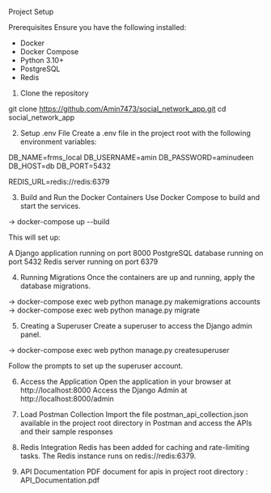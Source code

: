 Project Setup

Prerequisites
Ensure you have the following installed:

 - Docker
 - Docker Compose
 - Python 3.10+
 - PostgreSQL
 - Redis

1. Clone the repository

git clone https://github.com/Amin7473/social_network_app.git
cd social_network_app

2. Setup .env File
Create a .env file in the project root with the following environment variables:

DB_NAME=frms_local
DB_USERNAME=amin
DB_PASSWORD=aminudeen
DB_HOST=db
DB_PORT=5432

REDIS_URL=redis://redis:6379

3. Build and Run the Docker Containers
Use Docker Compose to build and start the services.

-> docker-compose up --build

This will set up:

A Django application running on port 8000
PostgreSQL database running on port 5432
Redis server running on port 6379

4. Running Migrations
Once the containers are up and running, apply the database migrations.

-> docker-compose exec web python manage.py makemigrations accounts
-> docker-compose exec web python manage.py migrate

5. Creating a Superuser
Create a superuser to access the Django admin panel.

-> docker-compose exec web python manage.py createsuperuser

Follow the prompts to set up the superuser account.

6. Access the Application
Open the application in your browser at http://localhost:8000
Access the Django Admin at http://localhost:8000/admin

7. Load Postman Collection
Import the file postman_api_collection.json available in the
project root directory in Postman and access the APIs and their sample responses

8. Redis Integration
Redis has been added for caching and rate-limiting tasks. The Redis instance runs on redis://redis:6379.

9. API Documentation
PDF document for apis in project root directory : API_Documentation.pdf